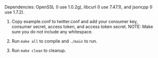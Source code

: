 Dependencies: OpenSSL (I use 1.0.2g), libcurl (I use 7.47.1), and jsoncpp (I use 1.7.2).

1) Copy example.conf to twitter.conf and add your consumer key, consumer secret, access token, and access token secret. NOTE: Make sure you do not include any whitespace.

2) Run `make all` to compile and `./main` to run.

3) Run `make clean` to cleanup.
